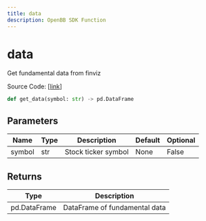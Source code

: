 ```yaml
---
title: data
description: OpenBB SDK Function
---
```


# data

Get fundamental data from finviz

Source Code: [[link](https://github.com/OpenBB-finance/OpenBBTerminal/tree/main/openbb_terminal/stocks/fundamental_analysis/finviz_model.py#L15)]

```python
def get_data(symbol: str) -> pd.DataFrame
```
## Parameters

| Name | Type | Description | Default | Optional |
| ---- | ---- | ----------- | ------- | -------- |
| symbol | str | Stock ticker symbol | None | False |

## Returns

| Type | Description |
| ---- | ----------- |
| pd.DataFrame | DataFrame of fundamental data |

